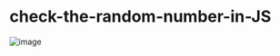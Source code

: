 # check-the-random-number-in-JS

![image](https://github.com/user-attachments/assets/2bc7861a-c514-4a00-8609-88482a359717)
